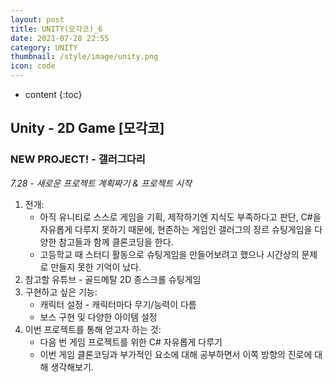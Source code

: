 ```yaml
---
layout: post
title: UNITY(모각코)_6
date: 2021-07-28 22:55
category: UNITY
thumbnail: /style/image/unity.png
icon: code
---
```



* content
{:toc}

## Unity - 2D Game [모각코]
### NEW PROJECT! - 갤러그다리
*7.28 - 새로운 프로젝트 계획짜기 & 프로젝트 시작*
1. 전개:  
    - 아직 유니티로 스스로 게임을 기획, 제작하기엔 지식도 부족하다고 판단, C#을 자유롭게 다루지 못하기 때문에, 현존하는 게임인 갤러그의 장르 슈팅게임을 다양한 참고들과 함께 클론코딩을 한다.  
    - 고등학교 때 스터디 활동으로 슈팅게임을 만들어보려고 했으나 시간상의 문제로 만들지 못한 기억이 났다.  
2. 참고할 유튜브 - 골드메탈 2D 종스크롤 슈팅게임  
3. 구현하고 싶은 기능:  
    - 캐릭터 설정 - 캐릭터마다 무기/능력이 다름  
    - 보스 구현 및 다양한 아이템 설정  
4. 이번 프로젝트를 통해 얻고자 하는 것:  
    - 다음 번 게임 프로젝트를 위한 C# 자유롭게 다루기  
    - 이번 게임 클론코딩과 부가적인 요소에 대해 공부하면서 이쪽 방향의 진로에 대해 생각해보기.